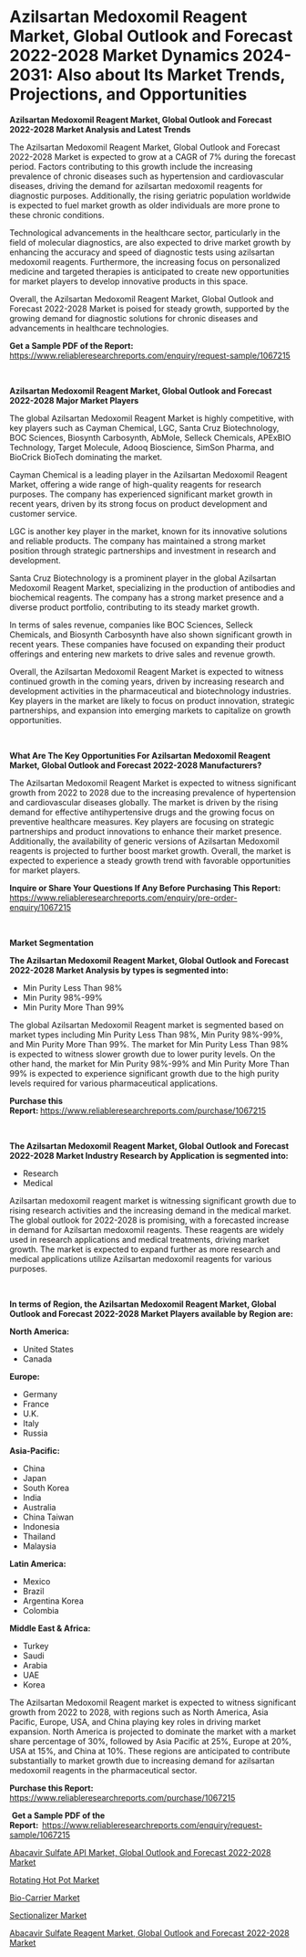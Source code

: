 <p><h1>Azilsartan Medoxomil Reagent Market, Global Outlook and Forecast 2022-2028 Market Dynamics 2024-2031: Also about Its Market Trends, Projections, and Opportunities</h1></p><p><strong>Azilsartan Medoxomil Reagent Market, Global Outlook and Forecast 2022-2028 Market Analysis and Latest Trends</strong></p>
<p><p>The Azilsartan Medoxomil Reagent Market, Global Outlook and Forecast 2022-2028 Market is expected to grow at a CAGR of 7% during the forecast period. Factors contributing to this growth include the increasing prevalence of chronic diseases such as hypertension and cardiovascular diseases, driving the demand for azilsartan medoxomil reagents for diagnostic purposes. Additionally, the rising geriatric population worldwide is expected to fuel market growth as older individuals are more prone to these chronic conditions.</p><p>Technological advancements in the healthcare sector, particularly in the field of molecular diagnostics, are also expected to drive market growth by enhancing the accuracy and speed of diagnostic tests using azilsartan medoxomil reagents. Furthermore, the increasing focus on personalized medicine and targeted therapies is anticipated to create new opportunities for market players to develop innovative products in this space.</p><p>Overall, the Azilsartan Medoxomil Reagent Market, Global Outlook and Forecast 2022-2028 Market is poised for steady growth, supported by the growing demand for diagnostic solutions for chronic diseases and advancements in healthcare technologies.</p></p>
<p><strong>Get a Sample PDF of the Report:&nbsp;</strong> <a href="https://www.reliableresearchreports.com/enquiry/request-sample/1067215">https://www.reliableresearchreports.com/enquiry/request-sample/1067215</a></p>
<p>&nbsp;</p>
<p><strong>Azilsartan Medoxomil Reagent Market, Global Outlook and Forecast 2022-2028 Major Market Players</strong></p>
<p><p>The global Azilsartan Medoxomil Reagent Market is highly competitive, with key players such as Cayman Chemical, LGC, Santa Cruz Biotechnology, BOC Sciences, Biosynth Carbosynth, AbMole, Selleck Chemicals, APExBIO Technology, Target Molecule, Adooq Bioscience, SimSon Pharma, and BioCrick BioTech dominating the market.</p><p>Cayman Chemical is a leading player in the Azilsartan Medoxomil Reagent Market, offering a wide range of high-quality reagents for research purposes. The company has experienced significant market growth in recent years, driven by its strong focus on product development and customer service.</p><p>LGC is another key player in the market, known for its innovative solutions and reliable products. The company has maintained a strong market position through strategic partnerships and investment in research and development.</p><p>Santa Cruz Biotechnology is a prominent player in the global Azilsartan Medoxomil Reagent Market, specializing in the production of antibodies and biochemical reagents. The company has a strong market presence and a diverse product portfolio, contributing to its steady market growth.</p><p>In terms of sales revenue, companies like BOC Sciences, Selleck Chemicals, and Biosynth Carbosynth have also shown significant growth in recent years. These companies have focused on expanding their product offerings and entering new markets to drive sales and revenue growth.</p><p>Overall, the Azilsartan Medoxomil Reagent Market is expected to witness continued growth in the coming years, driven by increasing research and development activities in the pharmaceutical and biotechnology industries. Key players in the market are likely to focus on product innovation, strategic partnerships, and expansion into emerging markets to capitalize on growth opportunities.</p></p>
<p>&nbsp;</p>
<p><strong>What Are The Key Opportunities For Azilsartan Medoxomil Reagent Market, Global Outlook and Forecast 2022-2028 Manufacturers?</strong></p>
<p><p>The Azilsartan Medoxomil Reagent Market is expected to witness significant growth from 2022 to 2028 due to the increasing prevalence of hypertension and cardiovascular diseases globally. The market is driven by the rising demand for effective antihypertensive drugs and the growing focus on preventive healthcare measures. Key players are focusing on strategic partnerships and product innovations to enhance their market presence. Additionally, the availability of generic versions of Azilsartan Medoxomil reagents is projected to further boost market growth. Overall, the market is expected to experience a steady growth trend with favorable opportunities for market players.</p></p>
<p><strong>Inquire or Share Your Questions If Any Before Purchasing This Report:</strong> <a href="https://www.reliableresearchreports.com/enquiry/pre-order-enquiry/1067215">https://www.reliableresearchreports.com/enquiry/pre-order-enquiry/1067215</a></p>
<p>&nbsp;</p>
<p><strong>Market Segmentation</strong></p>
<p><strong>The Azilsartan Medoxomil Reagent Market, Global Outlook and Forecast 2022-2028 Market Analysis by types is segmented into:</strong></p>
<p><ul><li>Min Purity Less Than 98%</li><li>Min Purity 98%-99%</li><li>Min Purity More Than 99%</li></ul></p>
<p><p>The global Azilsartan Medoxomil Reagent market is segmented based on market types including Min Purity Less Than 98%, Min Purity 98%-99%, and Min Purity More Than 99%. The market for Min Purity Less Than 98% is expected to witness slower growth due to lower purity levels. On the other hand, the market for Min Purity 98%-99% and Min Purity More Than 99% is expected to experience significant growth due to the high purity levels required for various pharmaceutical applications.</p></p>
<p><strong>Purchase this Report:&nbsp;</strong><a href="https://www.reliableresearchreports.com/purchase/1067215">https://www.reliableresearchreports.com/purchase/1067215</a></p>
<p>&nbsp;</p>
<p><strong>The Azilsartan Medoxomil Reagent Market, Global Outlook and Forecast 2022-2028 Market Industry Research by Application is segmented into:</strong></p>
<p><ul><li>Research</li><li>Medical</li></ul></p>
<p><p>Azilsartan medoxomil reagent market is witnessing significant growth due to rising research activities and the increasing demand in the medical market. The global outlook for 2022-2028 is promising, with a forecasted increase in demand for Azilsartan medoxomil reagents. These reagents are widely used in research applications and medical treatments, driving market growth. The market is expected to expand further as more research and medical applications utilize Azilsartan medoxomil reagents for various purposes.</p></p>
<p>&nbsp;</p>
<p><strong>In terms of Region, the Azilsartan Medoxomil Reagent Market, Global Outlook and Forecast 2022-2028 Market Players available by Region are:</strong></p>
<p>
    <p> <strong> North America: </strong>
        <ul>
            <li>United States</li>
            <li>Canada</li>
        </ul>
        </p> 
    <p> <strong> Europe: </strong>
        <ul>
            <li>Germany</li>
            <li>France</li>
            <li>U.K.</li>
            <li>Italy</li>
            <li>Russia</li>
        </ul>
        </p> 
    <p> <strong> Asia-Pacific: </strong>
        <ul>
            <li>China</li>
            <li>Japan</li>
            <li>South Korea</li>
            <li>India</li>
            <li>Australia</li>
            <li>China Taiwan</li>
            <li>Indonesia</li>
            <li>Thailand</li>
            <li>Malaysia</li>
        </ul>
        </p> 
    <p> <strong> Latin America: </strong>
        <ul>
            <li>Mexico</li>
            <li>Brazil</li>
            <li>Argentina Korea</li>
            <li>Colombia</li>
        </ul>
        </p> 
    <p> <strong> Middle East & Africa: </strong>
        <ul>
            <li>Turkey</li>
            <li>Saudi</li>
            <li>Arabia</li>
            <li>UAE</li>
            <li>Korea</li>
        </ul>
    </p>
    </p>
<p><p>The Azilsartan Medoxomil Reagent market is expected to witness significant growth from 2022 to 2028, with regions such as North America, Asia Pacific, Europe, USA, and China playing key roles in driving market expansion. North America is projected to dominate the market with a market share percentage of 30%, followed by Asia Pacific at 25%, Europe at 20%, USA at 15%, and China at 10%. These regions are anticipated to contribute substantially to market growth due to increasing demand for azilsartan medoxomil reagents in the pharmaceutical sector.</p></p>
<p><strong>Purchase this Report: </strong><a href="https://www.reliableresearchreports.com/purchase/1067215">https://www.reliableresearchreports.com/purchase/1067215</a></p>
<p>&nbsp;<strong>Get a Sample PDF of the Report:&nbsp;&nbsp;</strong><a href="https://www.reliableresearchreports.com/enquiry/request-sample/1067215">https://www.reliableresearchreports.com/enquiry/request-sample/1067215</a></p>
<p><strong></strong></p>
<p><p><a href="https://github.com/RichRobinson5/Market-Research-Report-List-3/blob/main/abacavir-sulfate-api-market-global-outlook-and-forecast-2022-2028-market.md">Abacavir Sulfate API Market, Global Outlook and Forecast 2022-2028 Market</a></p><p><a href="https://issuu.com/reportprime-2/docs/rotating-hot-pot-market-size-2030.pptx">Rotating Hot Pot Market</a></p><p><a href="https://issuu.com/reportprime-2/docs/bio-carrier-market-size-2030.pptx">Bio-Carrier Market</a></p><p><a href="https://medium.com/@cierrahayes645/sectionalizer-market-comprehensive-assessment-by-type-application-and-geography-b3ceda6e2b89">Sectionalizer Market</a></p><p><a href="https://github.com/gdfhhhj/Market-Research-Report-List-3/blob/main/abacavir-sulfate-reagent-market-global-outlook-and-forecast-2022-2028-market.md">Abacavir Sulfate Reagent Market, Global Outlook and Forecast 2022-2028 Market</a></p></p>